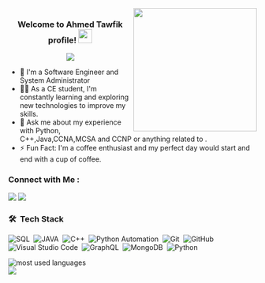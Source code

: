 
<img width="250" align="right" src="https://c.tenor.com/_DOBjnGspYAAAAAM/code-coding.gif">

<h3 align="center">
  Welcome to Ahmed Tawfik  profile!
  <img src="https://media.giphy.com/media/hvRJCLFzcasrR4ia7z/giphy.gif" width="28">
</h3>

<!-- Typing SVG by DenverCoder1 - https://github.com/DenverCoder1/readme-typing-svg -->
<p align="center">
  <a href="https://github.com/DenverCoder1/readme-typing-svg"><img src="https://readme-typing-svg.herokuapp.com/?lines=Python-Desktop%20,%20Automation;Always%20learning%20new%20things&font=Fira%20Code&center=true&width=440&height=45&color=f75c7e&vCenter=true&size=22"></a>
</p> 

- 🏢 I'm a Software Engineer and System Administrator
- 👨‍💻 As a CE student, I'm constantly learning and exploring new technologies to improve my skills.
- 💬 Ask me about my experience with Python, C++,Java,CCNA,MCSA and CCNP or anything related to .
- ⚡ Fun Fact: I'm a coffee enthusiast and my perfect day would start and end with a cup of coffee.



### Connect with Me :

<a href="https://www.linkedin.com/in/ahmed-tawfik-70a270283" target="_blank"><img src="https://img.shields.io/badge/-Ahmed%20Tawfik-0077B5?style=for-the-badge&logo=Linkedin&logoColor=white"/></a>
<a href="https://t.me/+201028614628" target="_blank"><img src="https://img.shields.io/badge/-Ahmed%20Tawfik-0077B5?style=for-the-badge&logo=Telegram&logoColor=white"/></a>
### 🛠 &nbsp;Tech Stack
![SQL](https://img.shields.io/badge/-SQL-05122A?style=flat&logo=sql)&nbsp;
![JAVA](https://img.shields.io/badge/-JAVA-05122A?style=flat&logo=JAVA&logoColor=563D7C)&nbsp;
![C++](https://img.shields.io/badge/-C++-05122A?style=flat&logo=C++)&nbsp;
![Python Automation](https://img.shields.io/badge/-Automation-05122A?style=flat&logo=Aytomation&logoColor=1572B6)&nbsp;
![Git](https://img.shields.io/badge/-Git-05122A?style=flat&logo=git)&nbsp;
![GitHub](https://img.shields.io/badge/-GitHub-05122A?style=flat&logo=github)&nbsp;
![Visual Studio Code](https://img.shields.io/badge/-Visual%20Studio%20Code-05122A?style=flat&logo=visual-studio-code&logoColor=007ACC)&nbsp;
![GraphQL](https://img.shields.io/badge/-GraphQL-05122A?style=flat&logo=GraphQL)&nbsp;
![MongoDB](https://img.shields.io/badge/-MongoDB-05122A?style=flat&logo=MongoDB)&nbsp;
![Python](https://img.shields.io/badge/-Python%20-05122A?style=flat&logo=python)&nbsp;




<img align="left" src="https://github-readme-stats.vercel.app/api/top-langs?username=Ahmed-Tawfik-Awaad&show_icons=true&locale=en&layout=compact&theme=radical" alt="most used languages" />
<br>

<a href="https://komarev.com/ghpvc/?username=Ahmed-Tawfik-Awaad&style=for-the-badge">
    <img src="https://komarev.com/ghpvc/?username=Ahmed-Tawfik-Awaad&style=for-the-badge">
</a>
